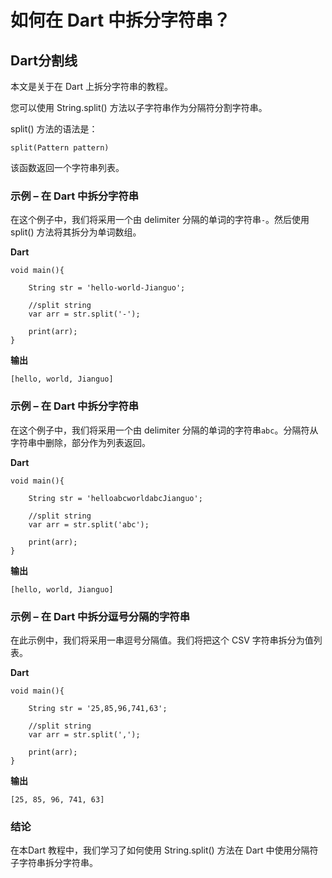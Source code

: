 # 如何在 Dart 中拆分字符串？



## Dart分割线

本文是关于在 Dart 上拆分字符串的教程。

您可以使用 String.split() 方法以子字符串作为分隔符分割字符串。

split() 方法的语法是：

```
split(Pattern pattern)
```

该函数返回一个字符串列表。

### 示例 – 在 Dart 中拆分字符串

在这个例子中，我们将采用一个由 delimiter 分隔的单词的字符串`-`。然后使用 split() 方法将其拆分为单词数组。

**Dart**

```
void main(){
     
    String str = 'hello-world-Jianguo';
     
    //split string
    var arr = str.split('-');
     
    print(arr);
}
```

**输出**

```
[hello, world, Jianguo]
```

### 示例 – 在 Dart 中拆分字符串

在这个例子中，我们将采用一个由 delimiter 分隔的单词的字符串`abc`。分隔符从字符串中删除，部分作为列表返回。

**Dart**

```
void main(){
     
    String str = 'helloabcworldabcJianguo';
     
    //split string
    var arr = str.split('abc');
     
    print(arr);
}
```

**输出**

```
[hello, world, Jianguo]
```

### 示例 – 在 Dart 中拆分逗号分隔的字符串



在此示例中，我们将采用一串逗号分隔值。我们将把这个 CSV 字符串拆分为值列表。

**Dart**

```
void main(){
     
    String str = '25,85,96,741,63';
     
    //split string
    var arr = str.split(',');
     
    print(arr);
}
```

**输出**

```
[25, 85, 96, 741, 63]
```

### 结论

在本Dart 教程中，我们学习了如何使用 String.split() 方法在 Dart 中使用分隔符子字符串拆分字符串。